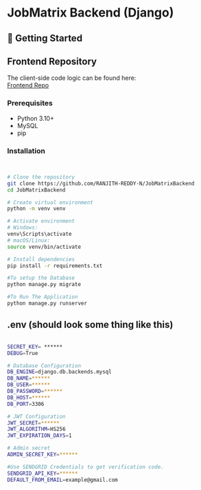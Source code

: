 # JobMatrix Backend (Django)

## 🚀 Getting Started

## Frontend Repository  
The client-side code logic can be found here:  
[Frontend Repo](https://github.com/RANJITH-REDDY-N/JobMatrixFrontend)

### Prerequisites
- Python 3.10+
- MySQL
- pip

### Installation

```bash


# Clone the repository
git clone https://github.com/RANJITH-REDDY-N/JobMatrixBackend
cd JobMatrixBackend

# Create virtual environment
python -m venv venv

# Activate environment
# Windows:
venv\Scripts\activate
# macOS/Linux:
source venv/bin/activate

# Install dependencies
pip install -r requirements.txt

#To setup the Database
python manage.py migrate

#To Run The Application
python manage.py runserver
```

## .env (should look some thing like this)

```bash

SECRET_KEY= ******
DEBUG=True

# Database Configuration
DB_ENGINE=django.db.backends.mysql
DB_NAME=******
DB_USER=******
DB_PASSWORD=******
DB_HOST=******
DB_PORT=3306

# JWT Configuration
JWT_SECRET=******
JWT_ALGORITHM=HS256
JWT_EXPIRATION_DAYS=1

# Admin secret
ADMIN_SECRET_KEY=******

#Use SENDGRID Credentials to get verification code.
SENDGRID_API_KEY=******
DEFAULT_FROM_EMAIL=example@gmail.com

```
